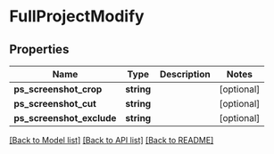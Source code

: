 # FullProjectModify

## Properties
Name | Type | Description | Notes
------------ | ------------- | ------------- | -------------
**ps_screenshot_crop** | **string** |  | [optional] 
**ps_screenshot_cut** | **string** |  | [optional] 
**ps_screenshot_exclude** | **string** |  | [optional] 

[[Back to Model list]](../../README.md#documentation-for-models) [[Back to API list]](../../README.md#documentation-for-api-endpoints) [[Back to README]](../../README.md)

